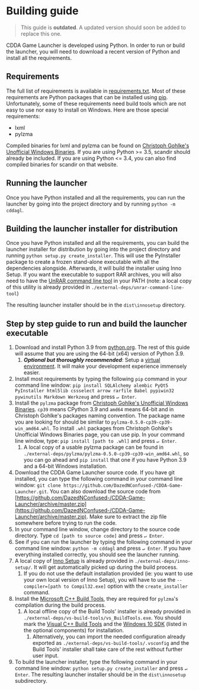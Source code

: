 # Building guide

> This guide is **outdated**. A updated version should soon be added to replace this one.

CDDA Game Launcher is developed using Python. In order to run or build the launcher, you will need to download a recent version of Python and install all the requirements.

## Requirements

The full list of requirements is available in [requirements.txt](requirements.txt). Most of these requirements are Python packages that can be installed using [pip](https://en.wikipedia.org/wiki/Pip_%28package_manager%29). Unfortunately, some of these requirements need build tools which are not easy to use nor easy to install on Windows. Here are those special requirements:

* lxml
* pylzma

Compiled binaries for lxml and pylzma can be found on [Christoph Gohlke's Unofficial Windows Binaries](http://www.lfd.uci.edu/~gohlke/pythonlibs/). If you are using Python >= 3.5, scandir should already be included. If you are using Python <= 3.4, you can also find compiled binaries for scandir on that website.

## Running the launcher

Once you have Python installed and all the requirements, you can run the launcher by going into the project directory and by running `python -m cddagl`.

## Building the launcher installer for distribution

Once you have Python installed and all the requirements, you can build the launcher installer for distribution by going into the project directory and running `python setup.py create_installer`. This will use the PyInstaller package to create a frozen stand-alone executable with all the dependencies alongside. Afterwards, it will build the installer using Inno Setup. If you want the executable to support RAR archives, you will also need to have the [UnRAR command line tool](http://www.rarlab.com/rar_add.htm) in your PATH (note: a local copy of this utility is already provided in `./external-deps/unrar-command-line-tool`)

The resulting launcher installer should be in the `dist\innosetup` directory.

## Step by step guide to run and build the launcher executable

1. Download and install Python 3.9 from [python.org](https://www.python.org/downloads/release/python-3910/). The rest of this guide will assume that you are using the 64-bit (x64) version of Python 3.9.
   1. **_Optional but thoroughly recommended_**: Setup a [virtual environment](https://docs.python.org/3.9/library/venv.html). It will make your development experience immensely easier. 
2. Install most requirements by typing the following `pip` command in your command line window: `pip install SQLAlchemy alembic PyQt5 PyInstaller html5lib cssselect arrow rarfile Babel pypiwin32 pywinutils Markdown Werkzeug` and press `↵ Enter`.
3. Install the `pylzma` package from [Christoph Gohlke's Unofficial Windows Binaries](http://www.lfd.uci.edu/~gohlke/pythonlibs/). `cp39` means CPython 3.9 and `amd64` means 64-bit and in Christoph Gohlke's packages naming convention. The package name you are looking for should be similar to `pylzma-0.5.0-cp39-cp39-win_amd64.whl`. To install `.whl` packages from Christoph Gohlke's Unofficial Windows Binaries page, you can use pip. In your command line window, type: `pip install [path to .whl]` and press `↵ Enter`.
   1. A local copy of a usable pylzma package can be found in `./external-deps/pylzma/pylzma-0.5.0-cp39-cp39-win_amd64.whl`, so you can go ahead and `pip install` that one if you have Python 3.9 and a 64-bit Windows installation.
4. Download the CDDA Game Launcher source code. If you have git installed, you can type the following command in your command line window: `git clone https://github.com/DazedNConfused-/CDDA-Game-Launcher.git`. You can also download the source code from [https://github.com/DazedNConfused-/CDDA-Game-Launcher/archive/master.zip](https://github.com/DazedNConfused-/CDDA-Game-Launcher/archive/master.zip). Make sure to extract the zip file somewhere before trying to run the code.
5. In your command line window, change directory to the source code directory. Type `cd [path to source code]` and press `↵ Enter`.
6. See if you can run the launcher by typing the following command in your command line window: `python -m cddagl` and press `↵ Enter`. If you have everything installed correctly, you should see the launcher running.
7. A local copy of [Inno Setup](http://www.jrsoftware.org/isinfo.php) is already provided in `./external-deps/inno-setup/`. It will get automatically picked up during the build process. 
   1. If you do not use the default installation provided (ie: you want to use your own local version of Inno Setup), you will have to use the `--compiler=[path to Compil32.exe]` option with the `create_installer` command.
8. Install the [Microsoft C++ Build Tools](https://visualstudio.microsoft.com/es/visual-cpp-build-tools/), they are required for `pylzma`'s compilation during the build process.
   1. A local offline copy of the Build Tools' installer is already provided in `./external-deps/vs-build-tools/vs_BuildTools.exe`. You should mark the [Visual C++ Build Tools](https://stackoverflow.com/a/55370133) and the [Windows 10 SDK](https://developer.microsoft.com/en-US/windows/downloads/windows-10-sdk) (listed in the optional components) for installation. 
      1. Alternatively, you can import the needed configuration already exported as `./external-deps/vs-build-tools/.vsconfig` and the Build Tools' installer shall take care of the rest without further user input.
10. To build the launcher installer, type the following command in your command line window: `python setup.py create_installer` and press `↵ Enter`. The resulting launcher installer should be in the `dist\innosetup` subdirectory.
